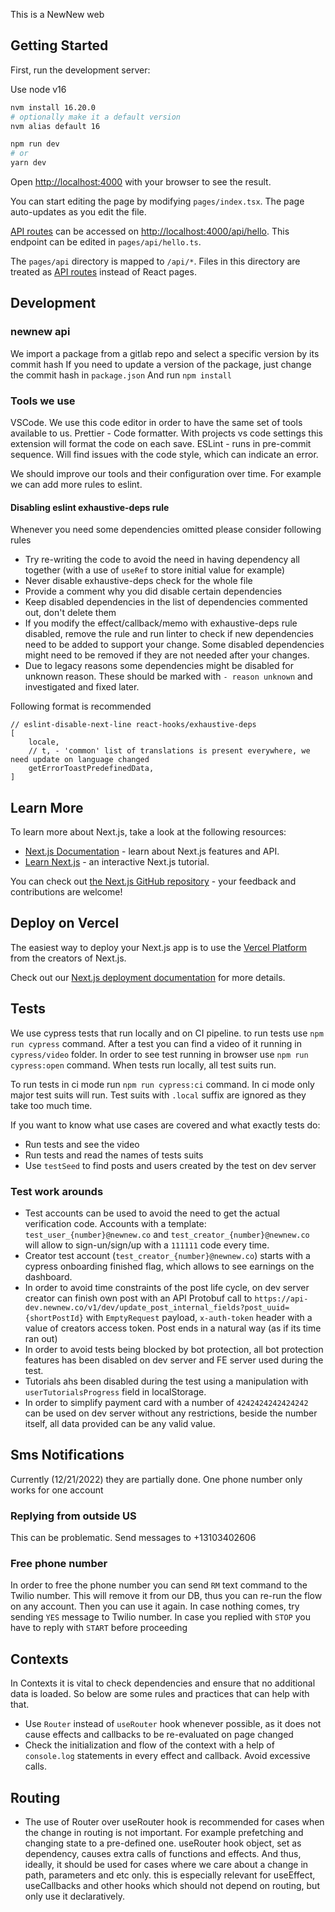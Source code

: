 This is a NewNew web

## Getting Started

First, run the development server:

Use node v16

```bash
nvm install 16.20.0
# optionally make it a default version
nvm alias default 16
```

```bash
npm run dev
# or
yarn dev
```

Open [http://localhost:4000](http://localhost:4000) with your browser to see the result.

You can start editing the page by modifying `pages/index.tsx`. The page auto-updates as you edit the file.

[API routes](https://nextjs.org/docs/api-routes/introduction) can be accessed
on [http://localhost:4000/api/hello](http://localhost:3000/api/hello). This endpoint can be edited
in `pages/api/hello.ts`.

The `pages/api` directory is mapped to `/api/*`. Files in this directory are treated
as [API routes](https://nextjs.org/docs/api-routes/introduction) instead of React pages.

## Development

### newnew api

We import a package from a gitlab repo and select a specific version by its commit hash
If you need to update a version of the package, just change the commit hash in `package.json`
And run `npm install`

### Tools we use

VSCode. We use this code editor in order to have the same set of tools available to us.
Prettier - Code formatter. With projects vs code settings this extension will format the code on each save.
ESLint - runs in pre-commit sequence. Will find issues with the code style, which can indicate an error.

We should improve our tools and their configuration over time. For example we can add more rules to eslint.

#### Disabling eslint exhaustive-deps rule

Whenever you need some dependencies omitted please consider following rules

- Try re-writing the code to avoid the need in having dependency all together (with a use of `useRef` to store initial value for example)
- Never disable exhaustive-deps check for the whole file
- Provide a comment why you did disable certain dependencies
- Keep disabled dependencies in the list of dependencies commented out, don't delete them
- If you modify the effect/callback/memo with exhaustive-deps rule disabled, remove the rule and run linter to check if new dependencies need to be added to support your change. Some disabled dependencies might need to be removed if they are not needed after your changes.
- Due to legacy reasons some dependencies might be disabled for unknown reason. These should be marked with `- reason unknown` and investigated and fixed later.

Following format is recommended

```
// eslint-disable-next-line react-hooks/exhaustive-deps
[
    locale,
    // t, - 'common' list of translations is present everywhere, we need update on language changed
    getErrorToastPredefinedData,
]
```

## Learn More

To learn more about Next.js, take a look at the following resources:

- [Next.js Documentation](https://nextjs.org/docs) - learn about Next.js features and API.
- [Learn Next.js](https://nextjs.org/learn) - an interactive Next.js tutorial.

You can check out [the Next.js GitHub repository](https://github.com/vercel/next.js/) - your feedback and contributions
are welcome!

## Deploy on Vercel

The easiest way to deploy your Next.js app is to use
the [Vercel Platform](https://vercel.com/new?utm_medium=default-template&filter=next.js&utm_source=create-next-app&utm_campaign=create-next-app-readme)
from the creators of Next.js.

Check out our [Next.js deployment documentation](https://nextjs.org/docs/deployment) for more details.

## Tests

We use cypress tests that run locally and on CI pipeline. to run tests use `npm run cypress` command. After a test you can find a video of it running in `cypress/video` folder. In order to see test running in browser use `npm run cypress:open` command. When tests run locally, all test suits run.

To run tests in ci mode run `npm run cypress:ci` command. In ci mode only major test suits will run. Test suits with `.local` suffix are ignored as they take too much time.

If you want to know what use cases are covered and what exactly tests do:

- Run tests and see the video
- Run tests and read the names of tests suits
- Use `testSeed` to find posts and users created by the test on dev server

### Test work arounds

- Test accounts can be used to avoid the need to get the actual verification code. Accounts with a template: `test_user_{number}@newnew.co` and `test_creator_{number}@newnew.co` will allow to sign-un/sign/up with a `111111` code every time.
- Creator test account (`test_creator_{number}@newnew.co`) starts with a cypress onboarding finished flag, which allows to see earnings on the dashboard.
- In order to avoid time constraints of the post life cycle, on dev server creator can finish own post with an API Protobuf call to `https://api-dev.newnew.co/v1/dev/update_post_internal_fields?post_uuid={shortPostId}` with `EmptyRequest` payload, `x-auth-token` header with a value of creators access token. Post ends in a natural way (as if its time ran out)
- In order to avoid tests being blocked by bot protection, all bot protection features has been disabled on dev server and FE server used during the test.
- Tutorials ahs been disabled during the test using a manipulation with `userTutorialsProgress` field in localStorage.
- In order to simplify payment card with a number of `4242424242424242` can be used on dev server without any restrictions, beside the number itself, all data provided can be any valid value.

## Sms Notifications

Currently (12/21/2022) they are partially done. One phone number only works for one account

### Replying from outside US

This can be problematic. Send messages to +13103402606

### Free phone number

In order to free the phone number you can send `RM` text command to the Twilio number.
This will remove it from our DB, thus you can re-run the flow on any account.
Then you can use it again. In case nothing comes, try sending `YES` message to Twilio number.
In case you replied with `STOP` you have to reply with `START` before proceeding

## Contexts

In Contexts it is vital to check dependencies and ensure that no additional data is loaded. So below are some rules and practices that can help with that.

- Use `Router` instead of `useRouter` hook whenever possible, as it does not cause effects and callbacks to be re-evaluated on page changed
- Check the initialization and flow of the context with a help of `console.log` statements in every effect and callback. Avoid excessive calls.

## Routing

- The use of Router over useRouter hook is recommended for cases when the change in routing is not important. For example prefetching and changing state to a pre-defined one. useRouter hook object, set as dependency, causes extra calls of functions and effects. And thus, ideally, it should be used for cases where we care about a change in path, parameters and etc only. this is especially relevant for useEffect, useCallbacks and other hooks which should not depend on routing, but only use it declaratively.
